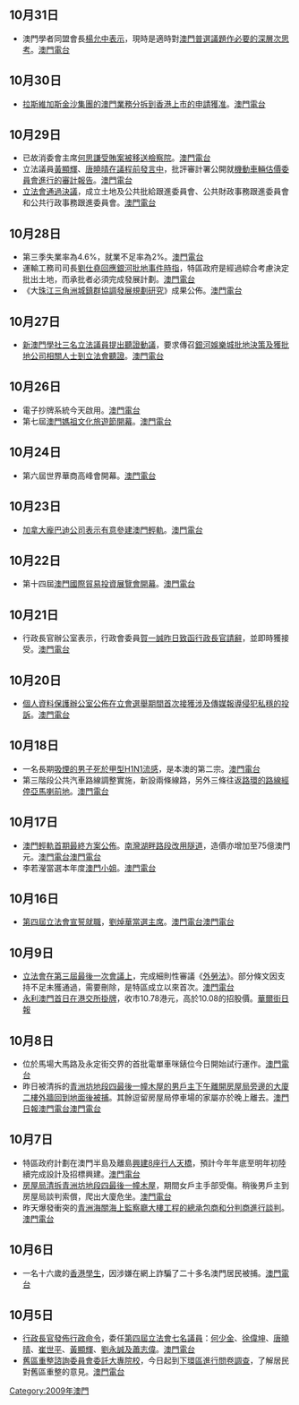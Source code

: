 ## 10月31日

  - 澳門學者同盟會長[楊允中表示](../Page/楊允中.md "wikilink")，現時是適時對[澳門普選議題作必要的深層次思考](../Page/澳門政治.md "wikilink")。[澳門電台](http://www.tdm.com.mo/c_radio/news/index.php?id=106238)

## 10月30日

  - [拉斯維加斯金沙集團的澳門業務分拆到香港上市的申請獲准](../Page/拉斯維加斯金沙集團.md "wikilink")。[澳門電台](http://www.tdm.com.mo/c_radio/news/index.php?id=106219)

## 10月29日

  - 已故消委會主席[何思謙受賄案被移送檢察院](../Page/何思謙.md "wikilink")。[澳門電台](http://www.tdm.com.mo/c_radio/news/index.php?id=106186)
  - 立法議員[黃顯輝](../Page/黃顯輝.md "wikilink")、[唐曉晴在議程前發言中](../Page/唐曉晴.md "wikilink")，批評審計署公開就[機動車輛估價委員會進行的審計報告](../Page/機動車輛估價委員會.md "wikilink")。[澳門電台](http://www.tdm.com.mo/c_radio/news/index.php?id=106183)
  - [立法會通過決議](../Page/澳門立法會.md "wikilink")，成立土地及公共批給跟進委員會、公共財政事務跟進委員會和公共行政事務跟進委員會。[澳門電台](http://www.tdm.com.mo/c_radio/news/index.php?id=106194)

## 10月28日

  - 第三季失業率為4.6%，就業不足率為2%。[澳門電台](http://www.tdm.com.mo/c_radio/news/index.php?id=106116)
  - 運輸工務司司長[劉仕堯回應銀河批地事件時指](../Page/劉仕堯.md "wikilink")，特區政府是經過綜合考慮決定批出土地，而承批者必須完成發展計劃。[澳門電台](http://www.tdm.com.mo/c_radio/news/index.php?id=106115)
  - 《大[珠江三角洲城鎮群協調發展規劃研究](../Page/珠江三角洲.md "wikilink")》成果公佈。[澳門電台](http://www.tdm.com.mo/c_radio/news/index.php?id=106113)

## 10月27日

  - [新澳門學社三名立法議員提出](../Page/新澳門學社.md "wikilink")[聽證動議](../Page/聽證.md "wikilink")，要求傳召[銀河娛樂城批地決策及獲批地公司相關人士到立法會聽證](../Page/銀河娛樂城.md "wikilink")。[澳門電台](http://www.tdm.com.mo/c_radio/news/index.php?id=106078)

## 10月26日

  - 電子抄牌系統今天啟用。[澳門電台](http://www.tdm.com.mo/c_radio/news/index.php?id=106063)
  - 第七屆[澳門媽祖文化旅遊節開幕](../Page/澳門媽祖文化旅遊節.md "wikilink")。[澳門電台](http://www.tdm.com.mo/c_radio/news/index.php?id=106055)

## 10月24日

  - 第六屆世界華商高峰會開幕。[澳門電台](http://www.tdm.com.mo/c_radio/news/index.php?id=105992)

## 10月23日

  - [加拿大](../Page/加拿大.md "wikilink")[龐巴迪公司表示有意參建](../Page/龐巴迪公司.md "wikilink")[澳門輕軌](../Page/澳門輕軌.md "wikilink")。[澳門電台](http://www.tdm.com.mo/c_radio/news/index.php?id=105968)

## 10月22日

  - 第十四屆[澳門國際貿易投資展覽會開幕](../Page/澳門國際貿易投資展覽會.md "wikilink")。[澳門電台](http://www.tdm.com.mo/c_radio/news/index.php?id=105924)

## 10月21日

  - 行政長官辦公室表示，行政會委員[賀一誠昨日致函行政長官請辭](../Page/賀一誠.md "wikilink")，並即時獲接受。[澳門電台](http://www.tdm.com.mo/c_radio/news/index.php?id=105884)

## 10月20日

  - [個人資料保護辦公室公佈在](../Page/個人資料保護辦公室.md "wikilink")[立會選舉期間首次接獲涉及傳媒報導侵犯私穩的投訴](../Page/2009年澳門立法會選舉.md "wikilink")。[澳門電台](http://www.tdm.com.mo/c_radio/news/index.php?id=105857)

## 10月18日

  - 一名長期[吸煙的男子死於](../Page/吸煙.md "wikilink")[甲型H1N1流感](../Page/甲型H1N1流感.md "wikilink")，是本澳的第二宗。[澳門電台](http://www.tdm.com.mo/c_radio/news/index.php?id=105786)
  - 第三階段公共汽車路線調整實施，新設兩條線路，另外三條往返[路環的路線經停](../Page/路環.md "wikilink")[亞馬喇前地](../Page/亞馬喇前地.md "wikilink")。[澳門電台](http://www.tdm.com.mo/c_radio/news/index.php?id=105770)

## 10月17日

  - [澳門輕軌首期最終方案公佈](../Page/澳門輕軌.md "wikilink")。[南灣湖畔路段改用隧道](../Page/南灣_\(澳門\).md "wikilink")，造價亦增加至75億澳門元。[澳門電台](http://www.tdm.com.mo/c_radio/news/index.php?id=105738)[澳門電台](http://www.tdm.com.mo/c_radio/news/index.php?id=105739)
  - 李若瀅當選本年度[澳門小姐](../Page/澳門小姐_\(選美\).md "wikilink")。[澳門電台](http://www.tdm.com.mo/c_radio/news/index.php?id=105756)

## 10月16日

  - [第四屆立法會宣誓就職](../Page/澳門立法會.md "wikilink")，[劉焯華當選主席](../Page/劉焯華.md "wikilink")。[澳門電台](http://www.tdm.com.mo/c_radio/news/index.php?id=105695)[澳門電台](http://www.tdm.com.mo/c_radio/news/index.php?id=105702)

## 10月9日

  - [立法會在第三屆最後一次會議上](../Page/澳門立法會.md "wikilink")，完成細則性審議《[外勞法](../Page/聘用外地僱員法.md "wikilink")》。部分條文因支持不足未獲通過，需要刪除，是特區成立以來首次。[澳門電台](http://www.tdm.com.mo/c_radio/news/index.php?id=105465)
  - [永利澳門首日在](../Page/永利渡假村\(澳門\)股份有限公司.md "wikilink")[港交所掛牌](../Page/港交所.md "wikilink")，收市10.78港元，高於10.08的招股價。[華爾街日報](http://chinese.wsj.com/big5/20091009/MKT003443.asp)

## 10月8日

  - 位於馬場大馬路及永定街交界的首批電單車咪錶位今日開始試行運作。[澳門電台](http://www.tdm.com.mo/c_radio/news/index.php?id=105399)
  - 昨日被清拆的[青洲坊地段四最後一幢木屋的男戶主下午離開房屋局旁邊的大廈二樓外牆回到地面後被捕](../Page/青洲坊.md "wikilink")。其餘逗留房屋局停車場的家屬亦於晚上離去。[澳門日報](https://web.archive.org/web/20091012085347/http://www.macaodaily.com/html/2009-10/09/content_376056.htm)[澳門電台](http://www.tdm.com.mo/c_radio/news/index.php?id=105387)[澳門電台](http://www.tdm.com.mo/c_radio/news/index.php?id=105402)

## 10月7日

  - 特區政府計劃在澳門半島及離島[興建8座行人天橋](../Page/澳門交通.md "wikilink")，預計今年年底至明年初陸續完成設計及招標興建。[澳門電台](http://www.tdm.com.mo/c_radio/news/index.php?id=105379)
  - [房屋局清拆](../Page/澳門房屋局.md "wikilink")[青洲坊地段四最後一幢木屋](../Page/青洲坊.md "wikilink")，期間女戶主手部受傷。稍後男戶主到房屋局談判索償，爬出大廈危坐。[澳門電台](http://www.tdm.com.mo/c_radio/news/index.php?id=105360)
  - 昨天爆發衝突的[青洲海關海上監察廳大樓工程的總承包商和分判商進行談判](../Page/青洲_\(澳門\).md "wikilink")。[澳門電台](http://www.tdm.com.mo/c_radio/news/index.php?id=105367)

## 10月6日

  - 一名十六歲的[香港學生](../Page/香港.md "wikilink")，因涉嫌在網上詐騙了二十多名澳門居民被捕。[澳門電台](http://www.tdm.com.mo/c_radio/news/index.php?id=105346)

## 10月5日

  - [行政長官發佈行政命令](../Page/澳門特別行政區行政長官.md "wikilink")，委任[第四屆立法會七名議員](../Page/澳門立法會.md "wikilink")：[何少金](../Page/何少金.md "wikilink")、[徐偉坤](../Page/徐偉坤.md "wikilink")、[唐曉晴](../Page/唐曉晴.md "wikilink")、[崔世平](../Page/崔世平.md "wikilink")、[黃顯輝](../Page/黃顯輝.md "wikilink")、[劉永誠及](../Page/劉永誠.md "wikilink")[蕭志偉](../Page/蕭志偉.md "wikilink")。[澳門電台](http://www.tdm.com.mo/c_radio/news/index.php?id=105290)
  - [舊區重整諮詢委員會委託大專院校](../Page/舊區重整諮詢委員會.md "wikilink")，今日起到[下環區進行問卷調查](../Page/下環區.md "wikilink")，了解居民對舊區重整的意見。[澳門電台](http://www.tdm.com.mo/c_radio/news/index.php?id=105315)

[Category:2009年澳門](https://zh.wikipedia.org/wiki/Category:2009年澳門 "wikilink")